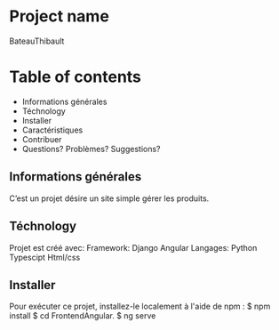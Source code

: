 # Project name
BateauThibault

# Table of contents 
* Informations générales
* Téchnology
* Installer
* Caractéristiques
* Contribuer
* Questions? Problèmes? Suggestions?

## Informations générales
C’est un projet désire un site simple gérer les produits.

## Téchnology
Projet est créé avec:
Framework:
    Django
    Angular
Langages:
    Python
    Typescipt
    Html/css
    
## Installer
Pour exécuter ce projet, installez-le localement à l'aide de npm :
$ npm install
$ cd FrontendAngular.
$ ng serve
